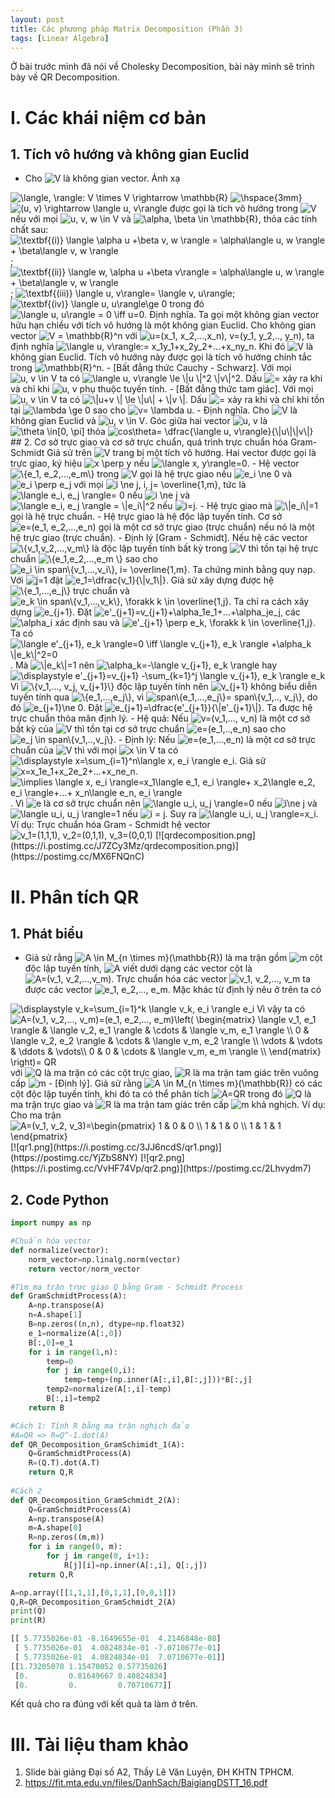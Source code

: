 ```yaml
---
layout: post
title: Các phương pháp Matrix Decomposition (Phần 3)
tags: [Linear Algebra]
---
```


Ở bài trước mình đã nói về Cholesky Decomposition, bài này mình sẽ trình bày về QR Decomposition.
# I. Các khái niệm cơ bản
## 1. Tích vô hướng và không gian Euclid 
- Cho <img src="https://i.upmath.me/svg/V" alt="V" /> là không gian vector. Ánh xạ  
<img src="https://i.upmath.me/svg/%5Clangle%2C%20%5Crangle%3A%20V%20%5Ctimes%20V%20%5Crightarrow%20%5Cmathbb%7BR%7D%20%20" alt="\langle, \rangle: V \times V \rightarrow \mathbb{R}  " />  
 <img src="https://i.upmath.me/svg/%5Chspace%7B3mm%7D%20%20" alt="\hspace{3mm}  " /> <img src="https://i.upmath.me/svg/(u%2C%20v)%20%5Crightarrow%20%5Clangle%20u%2C%20v%5Crangle%20" alt="(u, v) \rightarrow \langle u, v\rangle " />  
được gọi là tích vô hướng trong <img src="https://i.upmath.me/svg/V" alt="V" /> nếu với mọi <img src="https://i.upmath.me/svg/u%2C%20v%2C%20w%20%5Cin%20V" alt="u, v, w \in V" /> và <img src="https://i.upmath.me/svg/%5Calpha%2C%20%5Cbeta%20%5Cin%20%5Cmathbb%7BR%7D" alt="\alpha, \beta \in \mathbb{R}" />, thỏa các tính chất sau:  
<img src="https://i.upmath.me/svg/%5Ctextbf%7B(i)%7D%20%5Clangle%20%5Calpha%20u%20%2B%5Cbeta%20v%2C%20w%20%5Crangle%20%3D%20%5Calpha%5Clangle%20u%2C%20w%20%5Crangle%20%2B%20%5Cbeta%5Clangle%20v%2C%20w%20%5Crangle%20%20" alt="\textbf{(i)} \langle \alpha u +\beta v, w \rangle = \alpha\langle u, w \rangle + \beta\langle v, w \rangle  " />;  
<img src="https://i.upmath.me/svg/%5Ctextbf%7B(ii)%7D%20%5Clangle%20w%2C%20%5Calpha%20u%20%2B%5Cbeta%20v%5Crangle%20%3D%20%5Calpha%5Clangle%20u%2C%20w%20%5Crangle%20%2B%20%5Cbeta%5Clangle%20v%2C%20w%20%5Crangle%20%20" alt="\textbf{(ii)} \langle w, \alpha u +\beta v\rangle = \alpha\langle u, w \rangle + \beta\langle v, w \rangle  " />;   
<img src="https://i.upmath.me/svg/%20%5Ctextbf%7B(iii)%7D%20%5Clangle%20u%2C%20v%5Crangle%3D%20%5Clangle%20v%2C%20u%5Crangle" alt=" \textbf{(iii)} \langle u, v\rangle= \langle v, u\rangle" />;  
<img src="https://i.upmath.me/svg/%5Ctextbf%7B(iv)%7D%20%5Clangle%20u%2C%20u%5Crangle%5Cge%200" alt="\textbf{(iv)} \langle u, u\rangle\ge 0" /> trong đó <img src="https://i.upmath.me/svg/%5Clangle%20u%2C%20u%5Crangle%20%3D%200%20%5Ciff%20u%3D0" alt="\langle u, u\rangle = 0 \iff u=0" />.  
Định nghĩa. Ta gọi một không gian vector hữu hạn chiều với tích vô hướng là một không gian Euclid.  
Cho không gian vector <img src="https://i.upmath.me/svg/V%20%3D%20%5Cmathbb%7BR%7D%5En" alt="V = \mathbb{R}^n" /> với <img src="https://i.upmath.me/svg/u%3D(x_1%2C%20x_2%2C...%2Cx_n)%2C%20v%3D(y_1%2C%20y_2%2C..%2C%20y_n)" alt="u=(x_1, x_2,...,x_n), v=(y_1, y_2,.., y_n)" />, ta định nghĩa <img src="https://i.upmath.me/svg/%5Clangle%20u%2C%20v%5Crangle%3A%3D%20x_1y_1%2Bx_2y_2%2B...%2Bx_ny_n" alt="\langle u, v\rangle:= x_1y_1+x_2y_2+...+x_ny_n" />.  
Khi đó <img src="https://i.upmath.me/svg/V" alt="V" /> là không gian Euclid. Tích vô hướng này được gọi là tích vô hướng chính tắc trong <img src="https://i.upmath.me/svg/%5Cmathbb%7BR%7D%5En" alt="\mathbb{R}^n" />.  
- [Bất đẳng thức Cauchy - Schwarz]. Với mọi <img src="https://i.upmath.me/svg/u%2C%20v%20%5Cin%20V" alt="u, v \in V" /> ta có  
<img src="https://i.upmath.me/svg/%20%5Clangle%20u%2C%20v%5Crangle%20%5Cle%20%5C%7Cu%20%5C%7C%5E2%20%5C%7Cv%5C%7C%5E2%20" alt=" \langle u, v\rangle \le \|u \|^2 \|v\|^2 " />.  
Dấu <img src="https://i.upmath.me/svg/%3D" alt="=" /> xảy ra khi và chỉ khi <img src="https://i.upmath.me/svg/u%2C%20v" alt="u, v" /> phụ thuộc tuyến tính.  
- [Bất đẳng thức tam giác]. Với mọi <img src="https://i.upmath.me/svg/u%2C%20v%20%5Cin%20V" alt="u, v \in V" /> ta có   
<img src="https://i.upmath.me/svg/%5C%7Cu%2Bv%20%5C%7C%20%5Cle%20%5C%7Cu%5C%7C%20%2B%20%5C%7Cv%20%5C%7C" alt="\|u+v \| \le \|u\| + \|v \|" />.  
Dấu <img src="https://i.upmath.me/svg/%3D" alt="=" /> xảy 
ra khi và chỉ khi tồn tại <img src="https://i.upmath.me/svg/%5Clambda%20%5Cge%200" alt="\lambda \ge 0" /> sao cho <img src="https://i.upmath.me/svg/v%3D%20%5Clambda%20u" alt="v= \lambda u" />.  
- Định nghĩa. Cho <img src="https://i.upmath.me/svg/V" alt="V" /> là không gian Euclid và <img src="https://i.upmath.me/svg/u%2C%20v%20%5Cin%20V" alt="u, v \in V" />. Góc giữa hai vector <img src="https://i.upmath.me/svg/u%2C%20v" alt="u, v" /> là <img src="https://i.upmath.me/svg/%5Ctheta%20%20%5Cin%5B0%2C%20%5Cpi%5D" alt="\theta  \in[0, \pi]" /> thỏa <img src="https://i.upmath.me/svg/cos%5Ctheta%3D%20%5Cdfrac%7B%5Clangle%20u%2C%20v%5Crangle%7D%7B%5C%7Cu%5C%7C%5C%7Cv%5C%7C%7D" alt="cos\theta= \dfrac{\langle u, v\rangle}{\|u\|\|v\|}" />
## 2. Cơ sở trực giao và cơ sở trực chuẩn, quá trình trực chuẩn hóa Gram-Schmidt  
Giả sử trên <img src="https://i.upmath.me/svg/V" alt="V" /> trang bị một tích vô hướng. Hai vector được gọi là trực giao, ký hiệu <img src="https://i.upmath.me/svg/x%20%5Cperp%20y" alt="x \perp y" /> nếu <img src="https://i.upmath.me/svg/%5Clangle%20x%2C%20y%5Crangle%3D0" alt="\langle x, y\rangle=0" />.  
- Hệ vector <img src="https://i.upmath.me/svg/%5C%7Be_1%2C%20e_2%2C...%2Ce_m%5C%7D" alt="\{e_1, e_2,...,e_m\}" /> trong <img src="https://i.upmath.me/svg/V" alt="V" /> gọi là hệ trực giao nếu <img src="https://i.upmath.me/svg/e_i%20%5Cne%200" alt="e_i \ne 0" /> và <img src="https://i.upmath.me/svg/e_i%20%5Cperp%20e_j" alt="e_i \perp e_j" /> với mọi <img src="https://i.upmath.me/svg/i%20%5Cne%20j%2C%20i%2C%20j%3D%20%5Coverline%7B1%2Cm%7D" alt="i \ne j, i, j= \overline{1,m}" />, tức là  
<img src="https://i.upmath.me/svg/%20%5Clangle%20e_i%2C%20e_j%20%5Crangle%3D%200" alt=" \langle e_i, e_j \rangle= 0" /> nếu <img src="https://i.upmath.me/svg/i%20%5Cne%20j" alt="i \ne j" /> và <img src="https://i.upmath.me/svg/%20%5Clangle%20e_i%2C%20e_j%20%5Crangle%20%3D%20%5C%7Ce_i%5C%7C%5E2" alt=" \langle e_i, e_j \rangle = \|e_i\|^2" /> nếu <img src="https://i.upmath.me/svg/i%3Dj" alt="i=j" />.  
- Hệ trực giao mà <img src="https://i.upmath.me/svg/%5C%7Ce_i%5C%7C%3D1" alt="\|e_i\|=1" /> gọi là hệ trực chuẩn.  
- Hệ trực giao là hệ độc lập tuyến tính.  
Cơ sở <img src="https://i.upmath.me/svg/e%3D(e_1%2C%20e_2%2C...%2Ce_n)" alt="e=(e_1, e_2,...,e_n)" /> gọi là một cơ sở trực giao (trực chuẩn) nếu nó là một hệ trực giao (trực chuẩn).  
- Định lý [Gram - Schmidt]. Nếu hệ các vector <img src="https://i.upmath.me/svg/%5C%7Bv_1%2Cv_2%2C...%2Cv_m%5C%7D" alt="\{v_1,v_2,...,v_m\}" /> là độc lập tuyến tính bất kỳ trong <img src="https://i.upmath.me/svg/V" alt="V" /> thì tồn tại hệ trực chuẩn <img src="https://i.upmath.me/svg/%5C%7Be_1%2Ce_2%2C...%2Ce_m%20%5C%7D" alt="\{e_1,e_2,...,e_m \}" /> sao cho <img src="https://i.upmath.me/svg/e_i%20%5Cin%20span%5C%7Bv_1%2C...%2Cv_i%5C%7D%2C%20i%3D%20%5Coverline%7B1%2Cm%7D" alt="e_i \in span\{v_1,...,v_i\}, i= \overline{1,m}" />.  
Ta chứng minh bằng quy nạp.  
Với <img src="https://i.upmath.me/svg/j%3D1" alt="j=1" /> đặt <img src="https://i.upmath.me/svg/e_1%3D%5Cdfrac%7Bv_1%7D%7B%5C%7Cv_1%5C%7C%7D" alt="e_1=\dfrac{v_1}{\|v_1\|}" />. Giả sử xây dựng được hệ <img src="https://i.upmath.me/svg/%5C%7Be_1%2C...%2Ce_j%5C%7D" alt="\{e_1,...,e_j\}" /> trực chuẩn và <img src="https://i.upmath.me/svg/e_k%20%5Cin%20span%5C%7Bv_1%2C...%2Cv_k%5C%7D%2C%20%5Cforakk%20k%20%5Cin%20%5Coverline%7B1%2Cj%7D" alt="e_k \in span\{v_1,...,v_k\}, \forakk k \in \overline{1,j}" />. Ta chỉ ra cách xây dựng <img src="https://i.upmath.me/svg/e_%7Bj%2B1%7D" alt="e_{j+1}" />.  
Đặt <img src="https://i.upmath.me/svg/e'_%7Bj%2B1%7D%3Dv_%7Bj%2B1%7D%2B%5Calpha_1e_1%2B...%2B%5Calpha_je_j" alt="e'_{j+1}=v_{j+1}+\alpha_1e_1+...+\alpha_je_j" />, các <img src="https://i.upmath.me/svg/%5Calpha_i" alt="\alpha_i" /> xác định sau và <img src="https://i.upmath.me/svg/e'_%7Bj%2B1%7D%20%5Cperp%20e_k%2C%20%5Cforakk%20k%20%5Cin%20%5Coverline%7B1%2Cj%7D%20" alt="e'_{j+1} \perp e_k, \forakk k \in \overline{1,j} " />.  
Ta có <img src="https://i.upmath.me/svg/%5Clangle%20e'_%7Bj%2B1%7D%2C%20e_k%20%5Crangle%3D0%20%5Ciff%20%5Clangle%20v_%7Bj%2B1%7D%2C%20e_k%20%5Crangle%20%2B%5Calpha_k%20%5C%7Ce_k%5C%7C%5E2%3D0%20" alt="\langle e'_{j+1}, e_k \rangle=0 \iff \langle v_{j+1}, e_k \rangle +\alpha_k \|e_k\|^2=0 " />.  
Mà <img src="https://i.upmath.me/svg/%5C%7Ce_k%5C%7C%3D1" alt="\|e_k\|=1" /> nên <img src="https://i.upmath.me/svg/%5Calpha_k%3D-%5Clangle%20v_%7Bj%2B1%7D%2C%20e_k%20%5Crangle%20%20" alt="\alpha_k=-\langle v_{j+1}, e_k \rangle  " /> hay <img src="https://i.upmath.me/svg/%5Cdisplaystyle%20e'_%7Bj%2B1%7D%3Dv_%7Bj%2B1%7D%20-%5Csum_%7Bk%3D1%7D%5Ej%20%5Clangle%20v_%7Bj%2B1%7D%2C%20e_k%20%5Crangle%20e_k%20" alt="\displaystyle e'_{j+1}=v_{j+1} -\sum_{k=1}^j \langle v_{j+1}, e_k \rangle e_k " />  
Vì <img src="https://i.upmath.me/svg/%5C%7Bv_1%2C...%2C%20v_j%2C%20v_%7Bj%2B1%7D%5C%7D" alt="\{v_1,..., v_j, v_{j+1}\}" /> độc lập tuyến tính nên <img src="https://i.upmath.me/svg/v_%7Bj%2B1%7D" alt="v_{j+1}" /> không biểu diễn tuyến tính qua <img src="https://i.upmath.me/svg/%5C%7Be_1%2C...%2Ce_j%5C%7D" alt="\{e_1,...,e_j\}" />, vì <img src="https://i.upmath.me/svg/span%5C%7Be_1%2C...%2Ce_j%5C%7D%3D%20span%5C%7Bv_1%2C..%2C%20v_j%5C%7D" alt="span\{e_1,...,e_j\}= span\{v_1,.., v_j\}" />, do đó <img src="https://i.upmath.me/svg/e_%7Bj%2B1%7D%5Cne%200" alt="e_{j+1}\ne 0" />.  
Đặt <img src="https://i.upmath.me/svg/e_%7Bj%2B1%7D%3D%5Cdfrac%7Be'_%7Bj%2B1%7D%7D%7B%5C%7Ce'_%7Bj%2B1%7D%5C%7C%7D" alt="e_{j+1}=\dfrac{e'_{j+1}}{\|e'_{j+1}\|}" />. Ta được hệ trực chuẩn thỏa mãn định lý.  
- Hệ quả: Nếu <img src="https://i.upmath.me/svg/v%3D(v_1%2C...%2C%20v_n)" alt="v=(v_1,..., v_n)" /> là một cơ sở bất kỳ của <img src="https://i.upmath.me/svg/V" alt="V" /> thì tồn tại cơ sở trực chuẩn <img src="https://i.upmath.me/svg/e%3D(e_1%2C..%2Ce_n)" alt="e=(e_1,..,e_n)" /> sao cho <img src="https://i.upmath.me/svg/e_j%20%5Cin%20span%5C%7Bv_1%2C..%2Cv_j%5C%7D" alt="e_j \in span\{v_1,..,v_j\}" />.  
- Định lý: Nếu <img src="https://i.upmath.me/svg/e%3D(e_1%2C...%2Ce_n)" alt="e=(e_1,...,e_n)" /> là một cơ sở trực chuẩn của <img src="https://i.upmath.me/svg/V" alt="V" /> thì với mọi <img src="https://i.upmath.me/svg/x%20%5Cin%20V" alt="x \in V" /> ta có <img src="https://i.upmath.me/svg/%5Cdisplaystyle%20x%3D%5Csum_%7Bi%3D1%7D%5En%5Clangle%20x%2C%20e_i%20%5Crangle%20e_i" alt="\displaystyle x=\sum_{i=1}^n\langle x, e_i \rangle e_i" />.  
Giả sử <img src="https://i.upmath.me/svg/x%3Dx_1e_1%2Bx_2e_2%2B...%2Bx_ne_n" alt="x=x_1e_1+x_2e_2+...+x_ne_n" />.  
<img src="https://i.upmath.me/svg/%5Cimplies%20%5Clangle%20x%2C%20e_i%20%5Crangle%3Dx_1%5Clangle%20e_1%2C%20e_i%20%5Crangle%2B%20x_2%5Clangle%20e_2%2C%20e_i%20%5Crangle%2B...%2B%20x_n%5Clangle%20e_n%2C%20e_i%20%5Crangle" alt="\implies \langle x, e_i \rangle=x_1\langle e_1, e_i \rangle+ x_2\langle e_2, e_i \rangle+...+ x_n\langle e_n, e_i \rangle" />.  
Vì <img src="https://i.upmath.me/svg/e" alt="e" /> là cơ sở trực chuẩn nên <img src="https://i.upmath.me/svg/%5Clangle%20u_i%2C%20u_j%20%5Crangle%3D0" alt="\langle u_i, u_j \rangle=0" /> nếu <img src="https://i.upmath.me/svg/i%5Cne%20j" alt="i\ne j" /> và <img src="https://i.upmath.me/svg/%5Clangle%20u_i%2C%20u_j%20%5Crangle%3D1" alt="\langle u_i, u_j \rangle=1" /> nếu <img src="https://i.upmath.me/svg/i%20%3D%20j" alt="i = j" />.  
Suy ra <img src="https://i.upmath.me/svg/%5Clangle%20u_i%2C%20u_j%20%5Crangle%3Dx_i" alt="\langle u_i, u_j \rangle=x_i" />.  
Ví dụ: Trực chuẩn hóa Gram - Schmidt hệ vector  
<img src="https://i.upmath.me/svg/v_1%3D(1%2C1%2C1)%2C%20v_2%3D(0%2C1%2C1)%2C%20v_3%3D(0%2C0%2C1)" alt="v_1=(1,1,1), v_2=(0,1,1), v_3=(0,0,1)" />
[![qrdecomposition.png](https://i.postimg.cc/J7ZCy3Mz/qrdecomposition.png)](https://postimg.cc/MX6FNQnC)

# II. Phân tích QR
## 1. Phát biểu 
- Giả sử rằng <img src="https://i.upmath.me/svg/A%20%5Cin%20M_%7Bn%20%5Ctimes%20m%7D(%5Cmathbb%7BR%7D)" alt="A \in M_{n \times m}(\mathbb{R})" /> là ma trận gồm <img src="https://i.upmath.me/svg/m" alt="m" /> cột độc lập tuyến tính, <img src="https://i.upmath.me/svg/A" alt="A" /> viết dưới dạng các vector cột là <img src="https://i.upmath.me/svg/A%3D(v_1%2C%20v_2%2C...%2Cv_m)" alt="A=(v_1, v_2,...,v_m)" />. Trực chuẩn hóa các vector <img src="https://i.upmath.me/svg/v_1%2C%20v_2%2C...%2C%20v_m" alt="v_1, v_2,..., v_m" /> ta được các vector <img src="https://i.upmath.me/svg/e_1%2C%20e_2%2C...%2C%20e_m" alt="e_1, e_2,..., e_m" />. Mặc khác từ định lý nêu ở trên ta có  
<img src="https://i.upmath.me/svg/%5Cdisplaystyle%20v_k%3D%5Csum_%7Bi%3D1%7D%5Ek%20%5Clangle%20v_k%2C%20e_i%20%5Crangle%20e_i" alt="\displaystyle v_k=\sum_{i=1}^k \langle v_k, e_i \rangle e_i" />  
Vì vậy ta có   
<img src="https://i.upmath.me/svg/A%3D(v_1%2C%20v_2%2C...%2C%20v_m)%3D(e_1%2C%20e_2%2C...%2C%20e_m)%5Cleft(%20%5Cbegin%7Bmatrix%7D%20%0A%5Clangle%20v_1%2C%20e_1%20%5Crangle%20%26%20%5Clangle%20v_2%2C%20e_1%20%5Crangle%20%26%20%5Ccdots%20%26%20%5Clangle%20v_m%2C%20e_1%20%5Crangle%20%5C%5C%20%0A0%20%26%20%5Clangle%20v_2%2C%20e_2%20%5Crangle%20%26%20%5Ccdots%20%26%20%5Clangle%20v_m%2C%20e_2%20%5Crangle%20%5C%5C%20%0A%5Cvdots%20%26%20%5Cvdots%20%26%20%5Cddots%20%26%20%5Cvdots%5C%5C%20%0A0%20%26%200%20%26%20%5Ccdots%20%26%20%5Clangle%20v_m%2C%20e_m%20%5Crangle%20%5C%5C%0A%5Cend%7Bmatrix%7D%20%5Cright)%3D%20QR" alt="A=(v_1, v_2,..., v_m)=(e_1, e_2,..., e_m)\left( \begin{matrix} 
\langle v_1, e_1 \rangle &amp; \langle v_2, e_1 \rangle &amp; \cdots &amp; \langle v_m, e_1 \rangle \\ 
0 &amp; \langle v_2, e_2 \rangle &amp; \cdots &amp; \langle v_m, e_2 \rangle \\ 
\vdots &amp; \vdots &amp; \ddots &amp; \vdots\\ 
0 &amp; 0 &amp; \cdots &amp; \langle v_m, e_m \rangle \\
\end{matrix} \right)= QR" />  
với <img src="https://i.upmath.me/svg/Q" alt="Q" /> là ma trận có các cột trực giao, <img src="https://i.upmath.me/svg/R" alt="R" /> là ma trận tam giác trên vuông cấp <img src="https://i.upmath.me/svg/m" alt="m" /> 
- [Định lý]. Giả sử rằng <img src="https://i.upmath.me/svg/A%20%5Cin%20M_%7Bn%20%5Ctimes%20m%7D(%5Cmathbb%7BR%7D)" alt="A \in M_{n \times m}(\mathbb{R})" /> có các cột độc lập tuyến tính, khi đó ta có thể phân tích <img src="https://i.upmath.me/svg/A%3DQR" alt="A=QR" /> trong đó <img src="https://i.upmath.me/svg/Q" alt="Q" /> là ma trận trực giao và <img src="https://i.upmath.me/svg/R" alt="R" /> là ma trận tam giác trên cấp <img src="https://i.upmath.me/svg/m" alt="m" /> khả nghịch.  
Ví dụ: Cho ma trận  
<img src="https://i.upmath.me/svg/A%3D(v_1%2C%20v_2%2C%20v_3)%3D%5Cbegin%7Bpmatrix%7D%201%20%26%200%20%26%200%20%5C%5C%201%20%26%201%20%26%200%20%5C%5C%201%20%26%201%20%26%201%20%5Cend%7Bpmatrix%7D" alt="A=(v_1, v_2, v_3)=\begin{pmatrix} 1 &amp; 0 &amp; 0 \\ 1 &amp; 1 &amp; 0 \\ 1 &amp; 1 &amp; 1 \end{pmatrix}" /> 
[![qr1.png](https://i.postimg.cc/3JJ6ncdS/qr1.png)](https://postimg.cc/YjZbS8NY)
[![qr2.png](https://i.postimg.cc/VvHF74Vp/qr2.png)](https://postimg.cc/2Lhvydm7)


## 2. Code Python

```python
import numpy as np

#Chuẩn hóa vector
def normalize(vector):
    norm_vector=np.linalg.norm(vector)
    return vector/norm_vector

#Tìm ma trận trực giao Q bằng Gram - Schmidt Process
def GramSchmidtProcess(A):
    A=np.transpose(A)
    n=A.shape[1]
    B=np.zeros((n,n), dtype=np.float32)
    e_1=normalize(A[:,0])
    B[:,0]=e_1
    for i in range(1,n):
        temp=0
        for j in range(0,i):
            temp=temp+(np.inner(A[:,i],B[:,j]))*B[:,j]
        temp2=normalize(A[:,i]-temp)
        B[:,i]=temp2
    return B

#Cách 1: Tính R bằng ma trận nghịch đảo
#A=QR => R=Q^-1.dot(A)
def QR_Decomposition_GramSchimidt_1(A):
    Q=GramSchmidtProcess(A)
    R=(Q.T).dot(A.T)
    return Q,R
    
#Cách 2
def QR_Decomposition_GramSchmidt_2(A):
    Q=GramSchmidtProcess(A)
    A=np.transpose(A)
    m=A.shape[0]
    R=np.zeros((m,m))
    for i in range(0, m):
        for j in range(0, i+1):
            R[j][i]=np.inner(A[:,i], Q[:,j])
    return Q,R
```

```python
A=np.array([[1,1,1],[0,1,1],[0,0,1]])
Q,R=QR_Decomposition_GramSchmidt_2(A)
print(Q)
print(R)
```

```python
[[ 5.7735026e-01 -8.1649655e-01  4.2146848e-08]
 [ 5.7735026e-01  4.0824834e-01 -7.0710677e-01]
 [ 5.7735026e-01  4.0824834e-01  7.0710677e-01]]
[[1.73205078 1.15470052 0.57735026]
 [0.         0.81649667 0.40824834]
 [0.         0.         0.70710677]]
```
Kết quả cho ra đúng với kết quả ta làm ở trên.  

# III. Tài liệu tham khảo
1. Slide bài giảng Đại số A2, Thầy Lê Văn Luyện, ĐH KHTN TPHCM.
2. https://fit.mta.edu.vn/files/DanhSach/BaigiangDSTT_16.pdf
